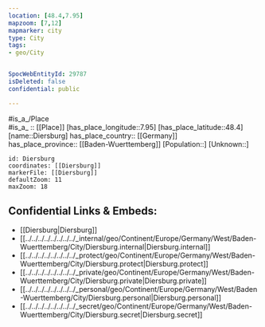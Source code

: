 ```yaml
---
location: [48.4,7.95] 
mapzoom: [7,12] 
mapmarker: city 
type: City
tags:
- geo/City


SpocWebEntityId: 29787
isDeleted: false
confidential: public

---
```

#is_a_/Place  
#is_a_ :: [[Place]] 
[has_place_longitude::7.95] 
[has_place_latitude::48.4] 
[name::Diersburg] 
has_place_country:: [[Germany]]  
has_place_province:: [[Baden-Wuerttemberg]] 
[Population::] 
[Unknown::] 


```leaflet
id: Diersburg
coordinates: [[Diersburg]] 
markerFile: [[Diersburg]] 
defaultZoom: 11 
maxZoom: 18
```


## Confidential Links & Embeds: 
- [[Diersburg|Diersburg]]  
- [[../../../../../../../../_internal/geo/Continent/Europe/Germany/West/Baden-Wuerttemberg/City/Diersburg.internal|Diersburg.internal]] 
- [[../../../../../../../../_protect/geo/Continent/Europe/Germany/West/Baden-Wuerttemberg/City/Diersburg.protect|Diersburg.protect]] 
- [[../../../../../../../../_private/geo/Continent/Europe/Germany/West/Baden-Wuerttemberg/City/Diersburg.private|Diersburg.private]] 
- [[../../../../../../../../_personal/geo/Continent/Europe/Germany/West/Baden-Wuerttemberg/City/Diersburg.personal|Diersburg.personal]] 
- [[../../../../../../../../_secret/geo/Continent/Europe/Germany/West/Baden-Wuerttemberg/City/Diersburg.secret|Diersburg.secret]] 
